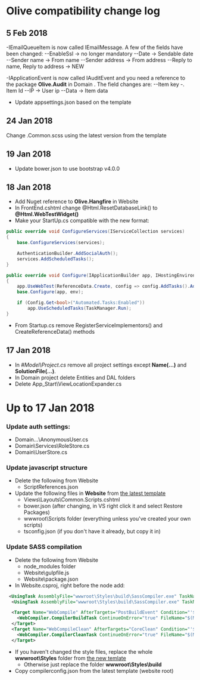 # Olive compatibility change log

## 5 Feb 2018
-IEmailQueueItem is now called IEmailMessage. A few of the fields have been changed:
--EnableSsl -> no longer mandatory
--Date -> Sendable date
--Sender name -> From name
--Sender address -> From address
--Reply to name, Reply to address -> NEW

-IApplicationEvent is now called IAuditEvent and you need a reference to the package **Olive.Audit** in Domain . The field changes are:
--Item key -. Item Id
--IP -> User ip
--Data -> Item data

- Update appsettings.json based on the template

## 24 Jan 2018
Change .Common.scss using the latest version from the template

## 19 Jan 2018
- Update bower.json to use bootstrap v4.0.0

## 18 Jan 2018
- Add Nuget reference to **Olive.Hangfire** in Website
- In FrontEnd.cshtml change @Html.ResetDatabaseLink() to **@Html.WebTestWidget()** 
- Make your StartUp.cs compatible with the new format:

```csharp
public override void ConfigureServices(IServiceCollection services)
{
    base.ConfigureServices(services);

    AuthenticationBuilder.AddSocialAuth();
    services.AddScheduledTasks();
}

public override void Configure(IApplicationBuilder app, IHostingEnvironment env)
{
    app.UseWebTest(ReferenceData.Create, config => config.AddTasks().AddEmail());
    base.Configure(app, env);

    if (Config.Get<bool>("Automated.Tasks:Enabled"))
        app.UseScheduledTasks(TaskManager.Run);
}
```
- From Startup.cs remove RegisterServiceImplementors() and CreateReferenceData() methods

## 17 Jan 2018
- In *#Model\Project.cs* remove all project settings except **Name(...)** and **SolutionFile(...)**.
- In Domain project delete Entities and DAL folders
- Delete App_Start\ViewLocationExpander.cs

# Up to 17 Jan 2018

### Update auth settings:
- Domain\...\AnonymousUser.cs
- Domain\Services\RoleStore.cs
- Domain\UserStore.cs

### Update javascript structure
* Delete the following from Website
  * ScriptReferences.json  
* Update the following files in **Website** from [the latest template](https://github.com/Geeksltd/Olive.MvcTemplate/blob/master/Template/Website/)
  * Views\Layouts\Common.Scripts.cshtml
  * bower.json (after changing, in VS right click it and select Restore Packages)
  * wwwroot\Scripts folder (everything unless you've created your own scripts)
  * tsconfig.json (if you don't have it already, but copy it in)

### Update SASS compilation
* Delete the following from Website
  * node_modules folder
  * Website\gulpfile.js
  * Website\package.json
* In Website.csproj, right before the </Project> node add:
```xml
 <UsingTask AssemblyFile="wwwroot\Styles\build\SassCompiler.exe" TaskName="WebCompiler.CompilerBuildTask" />
  <UsingTask AssemblyFile="wwwroot\Styles\build\SassCompiler.exe" TaskName="WebCompiler.CompilerCleanTask" />

  <Target Name="WebCompile" AfterTargets="PostBuildEvent" Condition="'$(RunWebCompiler)' != 'False'">
    <WebCompiler.CompilerBuildTask ContinueOnError="true" FileName="$(MSBuildProjectDirectory)\compilerconfig.json" />
  </Target>
  <Target Name="WebCompileClean" AfterTargets="CoreClean" Condition="'$(RunWebCompiler)' != 'False'">
    <WebCompiler.CompilerCleanTask ContinueOnError="true" FileName="$(MSBuildProjectDirectory)\compilerconfig.json" />
  </Target>
  ```
 * If you haven't changed the style files, replace the whole **wwwroot\Styles** folder from [the new temlate](https://github.com/Geeksltd/Olive.MvcTemplate/tree/master/Template/Website/wwwroot/Styles)
    * Otherwise just replace the folder  **wwwroot\Styles\build**
* Copy compilerconfig.json from the latest template (website root)
